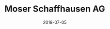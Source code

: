 ---
title:          "Moser Schaffhausen AG"
date:           "2018-07-05"
draft:          false
robotsExclude:  true
---